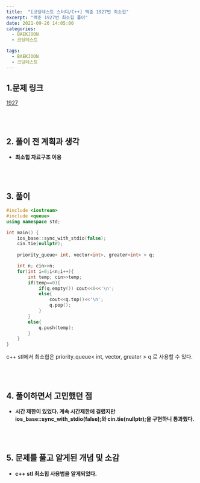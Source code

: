 ```yaml
---
title:  "[코딩테스트 스터디/C++] 백준 1927번 최소힙"
excerpt: "백준 1927번 최소힙 풀이"
date: 2021-09-26 14:05:00
categories:
  - BAEKJOON
  - 코딩테스트

tags:
  - BAEKJOON
  - 코딩테스트
---
```


## 1.문제 링크

[1927](https://www.acmicpc.net/problem/1927)

<br>
<br>

## 2. 풀이 전 계획과 생각

- **최소힙 자료구조 이용**


<br>
<br>

## 3. 풀이

```cpp
#include <iostream>
#include <queue>
using namespace std;

int main() {
    ios_base::sync_with_stdio(false);
    cin.tie(nullptr);
    
	priority_queue< int, vector<int>, greater<int> > q;

	int n; cin>>n;
    for(int i=0;i<n;i++){
        int temp; cin>>temp;
        if(temp==0){
            if(q.empty()) cout<<0<<'\n';
            else{
                cout<<q.top()<<'\n';
                q.pop();
            }
        }
        else{
            q.push(temp);
        }
    }
}
```

c++ stl에서 최소힙은 priority_queue< int, vector<int>, greater<int> > q 로 사용할 수 있다.

<br>
<br>

## 4. 풀이하면서 고민했던 점

- **시간 제한이 있었다. 계속 시간제한에 걸렸지만 ios_base::sync_with_stdio(false);와 cin.tie(nullptr);을 구현하니 통과했다.**


<br>
<br>

## 5. 문제를 풀고 알게된 개념 및 소감

- **c++ stl 최소힙 사용법을 알게되었다.**